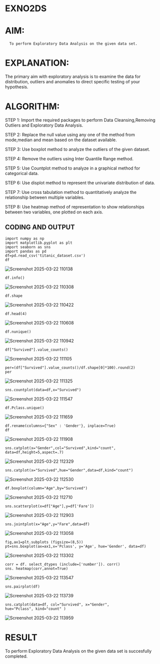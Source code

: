 # EXNO2DS
# AIM:
      To perform Exploratory Data Analysis on the given data set.
      
# EXPLANATION:
  The primary aim with exploratory analysis is to examine the data for distribution, outliers and anomalies to direct specific testing of your hypothesis.
  
# ALGORITHM:
STEP 1: Import the required packages to perform Data Cleansing,Removing Outliers and Exploratory Data Analysis.

STEP 2: Replace the null value using any one of the method from mode,median and mean based on the dataset available.

STEP 3: Use boxplot method to analyze the outliers of the given dataset.

STEP 4: Remove the outliers using Inter Quantile Range method.

STEP 5: Use Countplot method to analyze in a graphical method for categorical data.

STEP 6: Use displot method to represent the univariate distribution of data.

STEP 7: Use cross tabulation method to quantitatively analyze the relationship between multiple variables.

STEP 8: Use heatmap method of representation to show relationships between two variables, one plotted on each axis.

## CODING AND OUTPUT
```
import numpy as np
import matplotlib.pyplot as plt
import seaborn as sns
import pandas as pd
df=pd.read_csv('titanic_dataset.csv')
df
```
![Screenshot 2025-03-22 110138](https://github.com/user-attachments/assets/d39d1bee-f994-4237-b52d-3509554edcbb)
```
df.info()
```
![Screenshot 2025-03-22 110308](https://github.com/user-attachments/assets/902ac7f3-5338-42ca-ba66-955f6e81aeda)
```
df.shape
```
![Screenshot 2025-03-22 110422](https://github.com/user-attachments/assets/c76365fd-22ab-47b6-b74f-52f97adf19af)
```
df.head(4)
```
![Screenshot 2025-03-22 110608](https://github.com/user-attachments/assets/2ee2c4eb-4c06-452a-9129-e4515a5f9d54)
```
df.nunique()
```
![Screenshot 2025-03-22 110942](https://github.com/user-attachments/assets/65365f6e-db8f-4bc2-96d1-907f6f4d3ac5)
```
df["Survived"].value_counts()
```
![Screenshot 2025-03-22 111105](https://github.com/user-attachments/assets/cfa5a2b5-6d50-4486-a734-393e5755e860)
```
per=(df["Survived"].value_counts()/df.shape[0]*100).round(2)
per
```
![Screenshot 2025-03-22 111325](https://github.com/user-attachments/assets/92dc625d-5d42-430c-a961-8012ace954a5)
```
sns.countplot(data=df,x="Survived")
```
![Screenshot 2025-03-22 111547](https://github.com/user-attachments/assets/9f0065f1-9daf-420e-99e3-a9e52f981054)
```
df.Pclass.unique()
```
![Screenshot 2025-03-22 111659](https://github.com/user-attachments/assets/6e8ffa88-0576-488f-b274-e5241f0b07a2)
```
df.rename(columns={"Sex" : 'Gender'}, inplace=True)
df
```
![Screenshot 2025-03-22 111908](https://github.com/user-attachments/assets/5f1145e4-51a5-471d-b983-14866220a5d6)
```
sns.catplot(x="Gender",col="Survived",kind="count", data=df,height=5,aspect=.7)
```
![Screenshot 2025-03-22 112329](https://github.com/user-attachments/assets/26b2bcf5-79ff-4ea9-8282-a5f71b1d8471)
```
sns.catplot(x="Survived",hue="Gender",data=df,kind="count")
```
![Screenshot 2025-03-22 112530](https://github.com/user-attachments/assets/90a032f8-4637-4986-a9ed-2237f81cdba8)
```
df.boxplot(column="Age",by="Survived")
```
![Screenshot 2025-03-22 112710](https://github.com/user-attachments/assets/dfd05ad5-100e-4707-9ff3-8e18120a2e66)
```
sns.scatterplot(x=df["Age"],y=df['Fare'])
```
![Screenshot 2025-03-22 112903](https://github.com/user-attachments/assets/17ec5e71-8e43-47ef-92a1-6dc28b642569)
```
sns.jointplot(x="Age",y="Fare",data=df)
```
![Screenshot 2025-03-22 113058](https://github.com/user-attachments/assets/b7bd46a5-43de-4663-a1f3-257bd6707978)
```
fig,ax1=plt.subplots (figsize=(8,5))
pt=sns.boxplot(ax=ax1,x='Pclass', y='Age', hue='Gender', data=df)
```
![Screenshot 2025-03-22 113302](https://github.com/user-attachments/assets/b3a8ace5-8e32-4c7d-9e85-0f125e884ed1)
```
corr = df. select_dtypes (include=['number']). corr()
sns. heatmap(corr,annot=True)
```
![Screenshot 2025-03-22 113547](https://github.com/user-attachments/assets/a6e4c6ed-5f52-4ae2-8b6a-457a9da77051)
```
sns.pairplot(df)
```
![Screenshot 2025-03-22 113739](https://github.com/user-attachments/assets/acf5cafe-6a50-49e3-b987-8b3e63787cf6)
```
sns.catplot(data=df, col="Survived", x="Gender", hue="Pclass", kind="count" )
```
![Screenshot 2025-03-22 113959](https://github.com/user-attachments/assets/a6ec4961-0e45-4996-b506-69489351da78)

# RESULT
To perform Exploratory Data Analysis on the given data set is succesfully completed.
